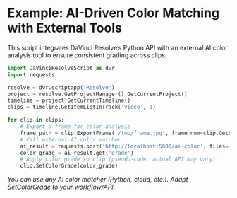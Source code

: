 # Example: AI-Driven Color Matching with External Tools

This script integrates DaVinci Resolve’s Python API with an external AI color analysis tool to ensure consistent grading across clips.

```python
import DaVinciResolveScript as dvr
import requests

resolve = dvr.scriptapp('Resolve')
project = resolve.GetProjectManager().GetCurrentProject()
timeline = project.GetCurrentTimeline()
clips = timeline.GetItemListInTrack('video', 1)

for clip in clips:
    # Export a frame for color analysis
    frame_path = clip.ExportFrame('/tmp/frame.jpg', frame_num=clip.GetStart())
    # Call external AI color matcher
    ai_result = requests.post('http://localhost:5000/ai-color', files={'image': open(frame_path, 'rb')}).json()
    color_grade = ai_result.get('grade')
    # Apply color grade to clip (pseudo-code, actual API may vary)
    clip.SetColorGrade(color_grade)
```
*You can use any AI color matcher (Python, cloud, etc.). Adapt SetColorGrade to your workflow/API.*
